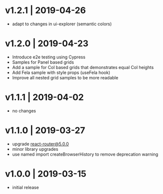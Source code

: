 # v1.2.1 | 2019-04-26
* adapt to changes in ui-explorer (semantic colors)

# v1.2.0 | 2019-04-23
* Introduce e2e testing using Cypress
* Samples for Panel based grids
* Add a sample for Col based grids that demonstrates equal Col heights
* Add Fela sample with style props (useFela hook)
* Improve all nested grid samples to be more readable

# v1.1.1 | 2019-04-02
* no changes

# v1.1.0 | 2019-03-27
* upgrade react-router@5.0.0
* minor library upgrades
* use named import createBrowserHistory to remove deprecation warning

# v1.0.0 | 2019-03-15
* initial release
